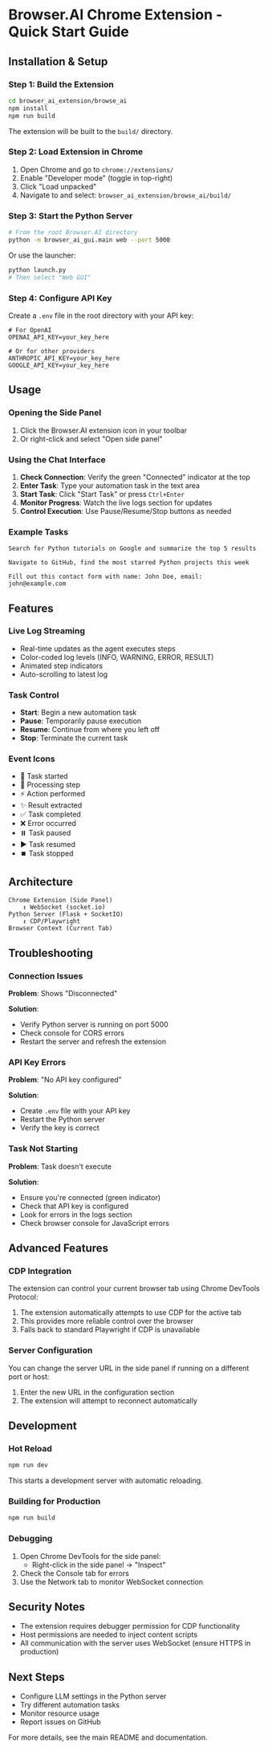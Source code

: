 # Browser.AI Chrome Extension - Quick Start Guide

## Installation & Setup

### Step 1: Build the Extension

```bash
cd browser_ai_extension/browse_ai
npm install
npm run build
```

The extension will be built to the `build/` directory.

### Step 2: Load Extension in Chrome

1. Open Chrome and go to `chrome://extensions/`
2. Enable "Developer mode" (toggle in top-right)
3. Click "Load unpacked"
4. Navigate to and select: `browser_ai_extension/browse_ai/build/`

### Step 3: Start the Python Server

```bash
# From the root Browser.AI directory
python -m browser_ai_gui.main web --port 5000
```

Or use the launcher:

```bash
python launch.py
# Then select "Web GUI"
```

### Step 4: Configure API Key

Create a `.env` file in the root directory with your API key:

```env
# For OpenAI
OPENAI_API_KEY=your_key_here

# Or for other providers
ANTHROPIC_API_KEY=your_key_here
GOOGLE_API_KEY=your_key_here
```

## Usage

### Opening the Side Panel

1. Click the Browser.AI extension icon in your toolbar
2. Or right-click and select "Open side panel"

### Using the Chat Interface

1. **Check Connection**: Verify the green "Connected" indicator at the top
2. **Enter Task**: Type your automation task in the text area
3. **Start Task**: Click "Start Task" or press `Ctrl+Enter`
4. **Monitor Progress**: Watch the live logs section for updates
5. **Control Execution**: Use Pause/Resume/Stop buttons as needed

### Example Tasks

```
Search for Python tutorials on Google and summarize the top 5 results
```

```
Navigate to GitHub, find the most starred Python projects this week
```

```
Fill out this contact form with name: John Doe, email: john@example.com
```

## Features

### Live Log Streaming
- Real-time updates as the agent executes steps
- Color-coded log levels (INFO, WARNING, ERROR, RESULT)
- Animated step indicators
- Auto-scrolling to latest log

### Task Control
- **Start**: Begin a new automation task
- **Pause**: Temporarily pause execution
- **Resume**: Continue from where you left off
- **Stop**: Terminate the current task

### Event Icons
- 🚀 Task started
- 📍 Processing step
- ⚡ Action performed
- ✨ Result extracted
- ✅ Task completed
- ❌ Error occurred
- ⏸️ Task paused
- ▶️ Task resumed
- ⏹️ Task stopped

## Architecture

```
Chrome Extension (Side Panel)
    ↕ WebSocket (socket.io)
Python Server (Flask + SocketIO)
    ↕ CDP/Playwright
Browser Context (Current Tab)
```

## Troubleshooting

### Connection Issues

**Problem**: Shows "Disconnected"

**Solution**:
- Verify Python server is running on port 5000
- Check console for CORS errors
- Restart the server and refresh the extension

### API Key Errors

**Problem**: "No API key configured"

**Solution**:
- Create `.env` file with your API key
- Restart the Python server
- Verify the key is correct

### Task Not Starting

**Problem**: Task doesn't execute

**Solution**:
- Ensure you're connected (green indicator)
- Check that API key is configured
- Look for errors in the logs section
- Check browser console for JavaScript errors

## Advanced Features

### CDP Integration

The extension can control your current browser tab using Chrome DevTools Protocol:

1. The extension automatically attempts to use CDP for the active tab
2. This provides more reliable control over the browser
3. Falls back to standard Playwright if CDP is unavailable

### Server Configuration

You can change the server URL in the side panel if running on a different port or host:

1. Enter the new URL in the configuration section
2. The extension will attempt to reconnect automatically

## Development

### Hot Reload

```bash
npm run dev
```

This starts a development server with automatic reloading.

### Building for Production

```bash
npm run build
```

### Debugging

1. Open Chrome DevTools for the side panel:
   - Right-click in the side panel → "Inspect"
2. Check the Console tab for errors
3. Use the Network tab to monitor WebSocket connection

## Security Notes

- The extension requires debugger permission for CDP functionality
- Host permissions are needed to inject content scripts
- All communication with the server uses WebSocket (ensure HTTPS in production)

## Next Steps

- Configure LLM settings in the Python server
- Try different automation tasks
- Monitor resource usage
- Report issues on GitHub

For more details, see the main README and documentation.
